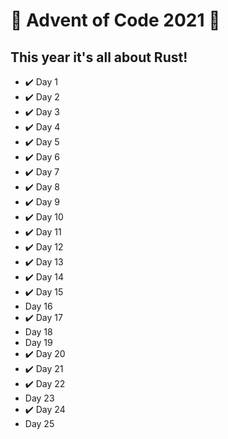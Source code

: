 # 🎅 Advent of Code 2021 🎅
## This year it's all about Rust!

* ✔️ Day 1
* ✔️ Day 2
* ✔️ Day 3
* ✔️ Day 4
* ✔️ Day 5
* ✔️ Day 6
* ✔️ Day 7
* ✔️ Day 8
* ✔️ Day 9
* ✔️ Day 10
* ✔️ Day 11
* ✔️ Day 12
* ✔️ Day 13
* ✔️ Day 14
* ✔️ Day 15
* Day 16
* ✔️ Day 17
* Day 18
* Day 19
* ✔️ Day 20
* ✔️ Day 21
* ✔️ Day 22
* Day 23
* ✔️ Day 24
* Day 25